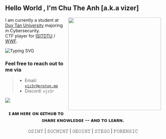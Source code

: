 ## Hello World , I'm Chu The Anh [a.k.a vizer]
<img align="right" width="300" src="https://github-production-user-asset-6210df.s3.amazonaws.com/83077449/357105524-175eb6fb-0104-4711-8a80-b888b3f2dacb.gif?X-Amz-Algorithm=AWS4-HMAC-SHA256&X-Amz-Credential=AKIAVCODYLSA53PQK4ZA%2F20240812%2Fus-east-1%2Fs3%2Faws4_request&X-Amz-Date=20240812T152315Z&X-Amz-Expires=300&X-Amz-Signature=91e715a8b9a2b58799228fe44e2a5bd5e4cedeeea649a41dfbb3831aa68c4fcd&X-Amz-SignedHeaders=host&actor_id=83077449&key_id=0&repo_id=507752663" style="vertical-align:middle">

I am currently a student at [Duy Tan University](https://duytan.edu.vn) majoring in Cybersecurity.
<br>CTF player for [ISITDTU](https://ctftime.org/team/8241) / [WWF](https://ctftime.org/team/283853).

![Typing SVG](https://readme-typing-svg.demolab.com?font=Goldma&duration=2000&pause=200&color=008505&background=000000&multiline=true&random=false&height=85&width=210&lines=%24whoami;vizer;%5Ba.k.a+vjz3r+%F0%9F%9B%B8%5D)

### Feel free to reach out to me via
>
> - Email: <code>viz3r@proton.me</code>
> - Discord: <code>vjz3r</code>

![](https://komarev.com/ghpvc/?username=vjz3r&color=lightgrey)

### <p align="center"> ɪ ᴀᴍ ʜᴇʀᴇ ᴏɴ ɢɪᴛʜᴜʙ ᴛᴏ ꜱʜᴀʀᴇ ᴋɴᴏᴡʟᴇᴅɢᴇ -- ᴀɴᴅ ᴛᴏ ʟᴇᴀʀɴ. </p>
<p align="center">𝙾𝚂𝙸𝙽𝚃 | 𝚂𝙾𝙲𝙼𝙸𝙽𝚃 | 𝙶𝙴𝙾𝙸𝙽𝚃 | 𝚂𝚃𝙴𝙶𝙾 | 𝙵𝙾𝚁𝙴𝙽𝚂𝙸𝙲  </p>
